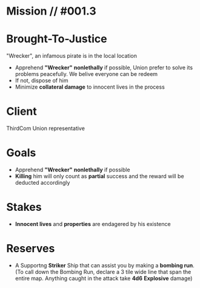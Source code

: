# Mission // #001.3
# Brought-To-Justice
"Wrecker", an infamous pirate is in the local location
- Apprehend **"Wrecker"** **nonlethally** if possible, Union prefer to solve its problems peacefully. We belive everyone can be redeem
- If not, dispose of him
- Minimize **collateral damage** to innocent lives in the process
# Client
ThirdCom Union representative

# Goals
- Apprehend **"Wrecker"** **nonlethally** if possible
- **Killing** him will only count as **partial** success and the reward will be deducted accordingly
# Stakes
- **Innocent lives** and **properties** are endagered by his existence
# Reserves
- A Supportng **Striker** Ship that can assist you by making a **bombing run**.
(To call down the Bombing Run, declare a 3 tile wide line that span the entire map. Anything caught in the attack take **4d6** **Explosive** damage)
